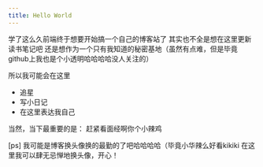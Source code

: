 ```yaml
---
title: Hello World
---
```

学了这么久前端终于想要开始搞一个自己的博客站了
其实也不全是想在这里更新读书笔记吧
还是想作为一个只有我知道的秘密基地（虽然有点难，但是毕竟github上我也是个小透明哈哈哈哈没人关注的）

所以我可能会在这里
- 追星
- 写小日记
- 在这里表达我自己

当然，当下最重要的是：
赶紧看面经啊你个小辣鸡

[ps] 我可能是博客换头像换的最勤的了吧哈哈哈哈（毕竟小华辣么好看kikiki
在这里我可以肆无忌惮地换头像，开心！
